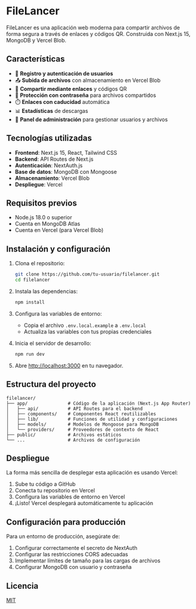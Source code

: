 # FileLancer

FileLancer es una aplicación web moderna para compartir archivos de forma segura a través de enlaces y códigos QR. Construida con Next.js 15, MongoDB y Vercel Blob.

## Características

- 🔐 **Registro y autenticación de usuarios**
- 📤 **Subida de archivos** con almacenamiento en Vercel Blob
- 🔗 **Compartir mediante enlaces** y códigos QR
- 🔑 **Protección con contraseña** para archivos compartidos
- ⏱️ **Enlaces con caducidad** automática
- 📊 **Estadísticas** de descargas
- 👑 **Panel de administración** para gestionar usuarios y archivos

## Tecnologías utilizadas

- **Frontend**: Next.js 15, React, Tailwind CSS
- **Backend**: API Routes de Next.js
- **Autenticación**: NextAuth.js
- **Base de datos**: MongoDB con Mongoose
- **Almacenamiento**: Vercel Blob
- **Despliegue**: Vercel

## Requisitos previos

- Node.js 18.0 o superior
- Cuenta en MongoDB Atlas
- Cuenta en Vercel (para Vercel Blob)

## Instalación y configuración

1. Clona el repositorio:
   ```bash
   git clone https://github.com/tu-usuario/filelancer.git
   cd filelancer
   ```

2. Instala las dependencias:
   ```bash
   npm install
   ```

3. Configura las variables de entorno:
   - Copia el archivo `.env.local.example` a `.env.local`
   - Actualiza las variables con tus propias credenciales

4. Inicia el servidor de desarrollo:
   ```bash
   npm run dev
   ```

5. Abre [http://localhost:3000](http://localhost:3000) en tu navegador.

## Estructura del proyecto

```
filelancer/
├── app/               # Código de la aplicación (Next.js App Router)
│   ├── api/           # API Routes para el backend
│   ├── components/    # Componentes React reutilizables
│   ├── lib/           # Funciones de utilidad y configuraciones
│   ├── models/        # Modelos de Mongoose para MongoDB
│   └── providers/     # Proveedores de contexto de React
├── public/            # Archivos estáticos
└── ...                # Archivos de configuración
```

## Despliegue

La forma más sencilla de desplegar esta aplicación es usando Vercel:

1. Sube tu código a GitHub
2. Conecta tu repositorio en Vercel
3. Configura las variables de entorno en Vercel
4. ¡Listo! Vercel desplegará automáticamente tu aplicación

## Configuración para producción

Para un entorno de producción, asegúrate de:

1. Configurar correctamente el secreto de NextAuth
2. Configurar las restricciones CORS adecuadas
3. Implementar límites de tamaño para las cargas de archivos
4. Configurar MongoDB con usuario y contraseña

## Licencia

[MIT](LICENSE)
